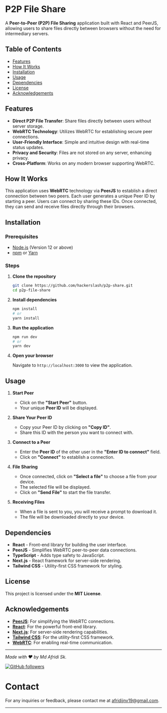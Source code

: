 # P2P File Share

A **Peer-to-Peer (P2P) File Sharing** application built with React and PeerJS, allowing users to share files directly between browsers without the need for intermediary servers.

## Table of Contents

- [Features](#features)
- [How It Works](#how-it-works)
- [Installation](#installation)
- [Usage](#usage)
- [Dependencies](#dependencies)
- [License](#license)
- [Acknowledgements](#acknowledgements)

## Features

- **Direct P2P File Transfer**: Share files directly between users without server storage.
- **WebRTC Technology**: Utilizes WebRTC for establishing secure peer connections.
- **User-Friendly Interface**: Simple and intuitive design with real-time status updates.
- **Privacy and Security**: Files are not stored on any server, enhancing privacy.
- **Cross-Platform**: Works on any modern browser supporting WebRTC.

## How It Works

This application uses **WebRTC** technology via **PeerJS** to establish a direct connection between two peers. Each user generates a unique Peer ID by starting a peer. Users can connect by sharing these IDs. Once connected, they can send and receive files directly through their browsers.

## Installation

### Prerequisites

- [Node.js](https://nodejs.org/) (Version 12 or above)
- [npm](https://www.npmjs.com/) or [Yarn](https://yarnpkg.com/)

### Steps

1. **Clone the repository**

   ```bash
   git clone https://github.com/hackerslash/p2p-share.git
   cd p2p-file-share
   ```
2. **Install dependencies**

   ```bash
   npm install
   # or
   yarn install
   ```
3. **Run the application**

   ```bash
   npm run dev
   # or
   yarn dev
   ```
4. **Open your browser**

   Navigate to `http://localhost:3000` to view the application.

## Usage

1. **Start Peer**

   - Click on the **"Start Peer"** button.
   - Your unique **Peer ID** will be displayed.
2. **Share Your Peer ID**

   - Copy your Peer ID by clicking on **"Copy ID"**.
   - Share this ID with the person you want to connect with.
3. **Connect to a Peer**

   - Enter the **Peer ID** of the other user in the **"Enter ID to connect"** field.
   - Click on **"Connect"** to establish a connection.
4. **File Sharing**

   - Once connected, click on **"Select a file"** to choose a file from your device.
   - The selected file will be displayed.
   - Click on **"Send File"** to start the file transfer.
5. **Receiving Files**

   - When a file is sent to you, you will receive a prompt to download it.
   - The file will be downloaded directly to your device.

## Dependencies

- **React** - Front-end library for building the user interface.
- **PeerJS** - Simplifies WebRTC peer-to-peer data connections.
- **TypeScript** - Adds type safety to JavaScript.
- **Next.js** - React framework for server-side rendering.
- **Tailwind CSS** - Utility-first CSS framework for styling.

## License

This project is licensed under the **MIT License**.

## Acknowledgements

- **[PeerJS](https://peerjs.com/)**: For simplifying the WebRTC connections.
- **[React](https://reactjs.org/)**: For the powerful front-end library.
- **[Next.js](https://nextjs.org/)**: For server-side rendering capabilities.
- **[Tailwind CSS](https://tailwindcss.com/)**: For the utility-first CSS framework.
- **[WebRTC](https://webrtc.org/)**: For enabling real-time communication.

---

*Made with ❤️ by Md Afridi Sk.*

[![GitHub followers](https://img.shields.io/github/followers/hackerslash.svg?style=social&label=Follow)](https://github.com/hackerslash)

# Contact

For any inquiries or feedback, please contact me at [afridijnv19@gmail.com](mailto:afridijnv19@gmail.com).

---
